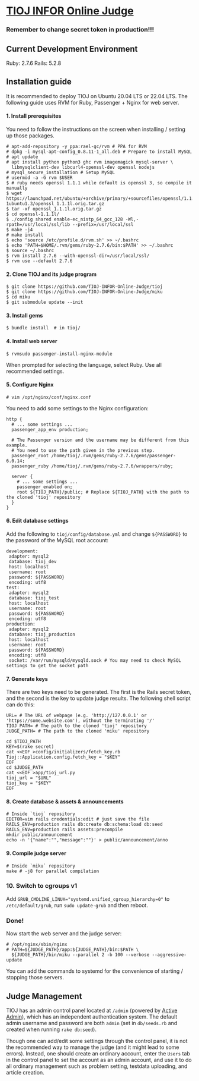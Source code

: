 [TIOJ INFOR Online Judge](http://tioj.ck.tp.edu.tw/)
==

### Remember to change secret token in production!!!

## Current Development Environment
Ruby: 2.7.6
Rails: 5.2.8

## Installation guide

It is recommended to deploy TIOJ on Ubuntu 20.04 LTS or 22.04 LTS. The following guide uses RVM for Ruby, Passenger + Nginx for web server.

#### 1. Install prerequisites

You need to follow the instructions on the screen when installing / setting up those packages.

```
# apt-add-repository -y ppa:rael-gc/rvm # PPA for RVM
# dpkg -i mysql-apt-config_0.8.11-1_all.deb # Prepare to install MySQL
# apt update
# apt install python python3 ghc rvm imagemagick mysql-server \
  libmysqlclient-dev libcurl4-openssl-dev openssl nodejs
# mysql_secure_installation # Setup MySQL
# usermod -a -G rvm $USER
$ # ruby needs openssl 1.1.1 while default is openssl 3, so compile it manually
$ wget https://launchpad.net/ubuntu/+archive/primary/+sourcefiles/openssl/1.1.1l-1ubuntu1.3/openssl_1.1.1l.orig.tar.gz
$ tar -xf openssl_1.1.1l.orig.tar.gz
$ cd openssl-1.1.1l/
$ ./config shared enable-ec_nistp_64_gcc_128 -Wl,-rpath=/usr/local/ssl/lib --prefix=/usr/local/ssl
$ make -j4
# make install
$ echo 'source /etc/profile.d/rvm.sh' >> ~/.bashrc
$ echo 'PATH=$HOME/.rvm/gems/ruby-2.7.6/bin:$PATH' >> ~/.bashrc
$ source ~/.bashrc
$ rvm install 2.7.6 --with-openssl-dir=/usr/local/ssl/
$ rvm use --default 2.7.6
```

#### 2. Clone TIOJ and its judge program

```
$ git clone https://github.com/TIOJ-INFOR-Online-Judge/tioj
$ git clone https://github.com/TIOJ-INFOR-Online-Judge/miku
$ cd miku
$ git submodule update --init
```

#### 3. Install gems

```
$ bundle install  # in tioj/
```

#### 4. Install web server

```
$ rvmsudo passenger-install-nginx-module
```

When prompted for selecting the language, select Ruby. Use all recommended settings.

#### 5. Configure Nginx

```
# vim /opt/nginx/conf/nginx.conf
```
You need to add some settings to the Nginx configuration:
```
http {
  # ... some settings ...
  passenger_app_env production;

  # The Passenger version and the username may be different from this example.
  # You need to use the path given in the previous step.
  passenger_root /home/tioj/.rvm/gems/ruby-2.7.6/gems/passenger-6.0.14;
  passenger_ruby /home/tioj/.rvm/gems/ruby-2.7.6/wrappers/ruby;

  server {
    # ... some settings ...
    passenger_enabled on;
    root ${TIOJ_PATH}/public; # Replace ${TIOJ_PATH} with the path to the cloned 'tioj' repository
  }
}
```

#### 6. Edit database settings

Add the following to `tioj/config/database.yml` and change `${PASSWORD}` to the password of the MySQL root account:

```
development:
 adapter: mysql2
 database: tioj_dev
 host: localhost
 username: root
 password: ${PASSWORD}
 encoding: utf8
test:
 adapter: mysql2
 database: tioj_test
 host: localhost
 username: root
 password: ${PASSWORD}
 encoding: utf8
production:
 adapter: mysql2
 database: tioj_production
 host: localhost
 username: root
 password: ${PASSWORD}
 encoding: utf8
 socket: /var/run/mysqld/mysqld.sock # You may need to check MySQL settings to get the socket path
```

#### 7. Generate keys

There are two keys need to be generated. The first is the Rails secret token, and the second is the key to update judge results. The following shell script can do this:

```
URL= # The URL of webpage (e.g. 'http://127.0.0.1' or 'https://some.website.com'), without the terminating '/'
TIOJ_PATH= # The path to the cloned 'tioj' repository
JUDGE_PATH= # The path to the cloned 'miku' repository

cd $TIOJ_PATH
KEY=$(rake secret)
cat <<EOF >config/initializers/fetch_key.rb
Tioj::Application.config.fetch_key = "$KEY"
EOF
cd $JUDGE_PATH
cat <<EOF >app/tioj_url.py
tioj_url = "$URL"
tioj_key = "$KEY"
EOF
```

#### 8. Create database & assets & announcements

```
# Inside `tioj` repository
EDITOR=vim rails credentials:edit # just save the file
RAILS_ENV=production rails db:create db:schema:load db:seed
RAILS_ENV=production rails assets:precompile
mkdir public/announcement
echo -n '{"name":"","message":""}' > public/announcement/anno
```

#### 9. Compile judge server

```
# Inside `miku` repository
make # -j8 for parallel compilation
```

### 10. Switch to cgroups v1

Add `GRUB_CMDLINE_LINUX="systemd.unified_cgroup_hierarchy=0"` to `/etc/default/grub`, run `sudo update-grub` and then reboot.

### Done!

Now start the web server and the judge server:
```
# /opt/nginx/sbin/nginx
# PATH=${JUDGE_PATH}/app:${JUDGE_PATH}/bin:$PATH \
  ${JUDGE_PATH}/bin/miku --parallel 2 -b 100 --verbose --aggressive-update
```

You can add the commands to systemd for the convenience of starting / stopping those servers.


## Judge Management

TIOJ has an admin control panel located at `/admin` (powered by [Active Admin](https://activeadmin.info/)), which has an independent authentication system. The default admin username and password are both `admin` (set in `db/seeds.rb` and created when running `rake db:seed`).

Though one can add/edit some settings through the control panel, it is not the recommended way to manage the judge (and it might lead to some errors). Instead, one should create an ordinary account, enter the `Users` tab in the control panel to set the account as an admin account, and use it to do all ordinary management such as problem setting, testdata uploading, and article creation.
